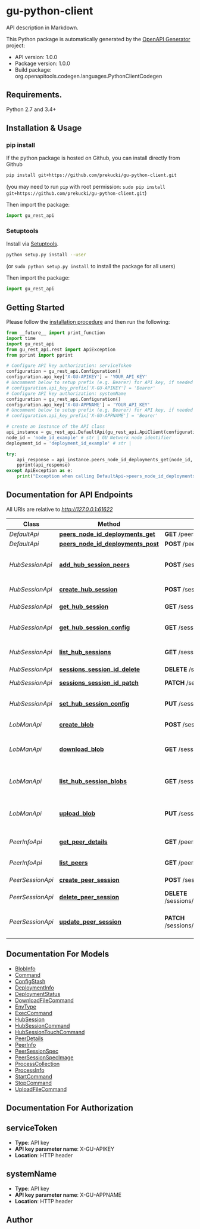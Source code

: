 # gu-python-client
API description in Markdown.

This Python package is automatically generated by the [OpenAPI Generator](https://openapi-generator.tech) project:

- API version: 1.0.0
- Package version: 1.0.0
- Build package: org.openapitools.codegen.languages.PythonClientCodegen

## Requirements.

Python 2.7 and 3.4+

## Installation & Usage
### pip install

If the python package is hosted on Github, you can install directly from Github

```sh
pip install git+https://github.com/prekucki/gu-python-client.git
```
(you may need to run `pip` with root permission: `sudo pip install git+https://github.com/prekucki/gu-python-client.git`)

Then import the package:
```python
import gu_rest_api 
```

### Setuptools

Install via [Setuptools](http://pypi.python.org/pypi/setuptools).

```sh
python setup.py install --user
```
(or `sudo python setup.py install` to install the package for all users)

Then import the package:
```python
import gu_rest_api
```

## Getting Started

Please follow the [installation procedure](#installation--usage) and then run the following:

```python
from __future__ import print_function
import time
import gu_rest_api
from gu_rest_api.rest import ApiException
from pprint import pprint

# Configure API key authorization: serviceToken
configuration = gu_rest_api.Configuration()
configuration.api_key['X-GU-APIKEY'] = 'YOUR_API_KEY'
# Uncomment below to setup prefix (e.g. Bearer) for API key, if needed
# configuration.api_key_prefix['X-GU-APIKEY'] = 'Bearer'
# Configure API key authorization: systemName
configuration = gu_rest_api.Configuration()
configuration.api_key['X-GU-APPNAME'] = 'YOUR_API_KEY'
# Uncomment below to setup prefix (e.g. Bearer) for API key, if needed
# configuration.api_key_prefix['X-GU-APPNAME'] = 'Bearer'

# create an instance of the API class
api_instance = gu_rest_api.DefaultApi(gu_rest_api.ApiClient(configuration))
node_id = 'node_id_example' # str | GU Network node identifier
deployment_id = 'deployment_id_example' # str | 

try:
    api_response = api_instance.peers_node_id_deployments_get(node_id, deployment_id)
    pprint(api_response)
except ApiException as e:
    print("Exception when calling DefaultApi->peers_node_id_deployments_get: %s\n" % e)

```

## Documentation for API Endpoints

All URIs are relative to *http://127.0.0.1:61622*

Class | Method | HTTP request | Description
------------ | ------------- | ------------- | -------------
*DefaultApi* | [**peers_node_id_deployments_get**](docs/DefaultApi.md#peers_node_id_deployments_get) | **GET** /peers/{nodeId}/deployments | 
*DefaultApi* | [**peers_node_id_deployments_post**](docs/DefaultApi.md#peers_node_id_deployments_post) | **POST** /peers/{nodeId}/deployments | 
*HubSessionApi* | [**add_hub_session_peers**](docs/HubSessionApi.md#add_hub_session_peers) | **POST** /sessions/{sessionId}/peers | Manually adds peers to hub session
*HubSessionApi* | [**create_hub_session**](docs/HubSessionApi.md#create_hub_session) | **POST** /sessions | Creates new hub session.
*HubSessionApi* | [**get_hub_session**](docs/HubSessionApi.md#get_hub_session) | **GET** /sessions/{sessionId} | Gets hub session info
*HubSessionApi* | [**get_hub_session_config**](docs/HubSessionApi.md#get_hub_session_config) | **GET** /sessions/{sessionId}/config | Gets configuration from stash
*HubSessionApi* | [**list_hub_sessions**](docs/HubSessionApi.md#list_hub_sessions) | **GET** /sessions | Lists current hub sessions.
*HubSessionApi* | [**sessions_session_id_delete**](docs/HubSessionApi.md#sessions_session_id_delete) | **DELETE** /sessions/{sessionId} | 
*HubSessionApi* | [**sessions_session_id_patch**](docs/HubSessionApi.md#sessions_session_id_patch) | **PATCH** /sessions/{sessionId} | Hub session update
*HubSessionApi* | [**set_hub_session_config**](docs/HubSessionApi.md#set_hub_session_config) | **PUT** /sessions/{sessionId}/config | Sets configuration stash
*LobManApi* | [**create_blob**](docs/LobManApi.md#create_blob) | **POST** /sessions/{sessionId}/blobs | Creates new lob
*LobManApi* | [**download_blob**](docs/LobManApi.md#download_blob) | **GET** /sessions/{sessionId}/blobs/{blobId} | Downloads binary content from the hub
*LobManApi* | [**list_hub_session_blobs**](docs/LobManApi.md#list_hub_session_blobs) | **GET** /sessions/{sessionId}/blobs | Lists currently allocated lobs
*LobManApi* | [**upload_blob**](docs/LobManApi.md#upload_blob) | **PUT** /sessions/{sessionId}/blobs/{blobId} | Uploads a binary content to the hub.
*PeerInfoApi* | [**get_peer_details**](docs/PeerInfoApi.md#get_peer_details) | **GET** /peers/{nodeId} | Returns detailed peer info
*PeerInfoApi* | [**list_peers**](docs/PeerInfoApi.md#list_peers) | **GET** /peers | Returns a list hub peers.
*PeerSessionApi* | [**create_peer_session**](docs/PeerSessionApi.md#create_peer_session) | **POST** /sessions/{sessionId}/peers/{nodeId}/deployments | Creates new deploymnet
*PeerSessionApi* | [**delete_peer_session**](docs/PeerSessionApi.md#delete_peer_session) | **DELETE** /sessions/{sessionId}/peers/{nodeId}/deployments/{deploymentId} | 
*PeerSessionApi* | [**update_peer_session**](docs/PeerSessionApi.md#update_peer_session) | **PATCH** /sessions/{sessionId}/peers/{nodeId}/deployments/{deploymentId} | Sends multiple commands for peer


## Documentation For Models

 - [BlobInfo](docs/BlobInfo.md)
 - [Command](docs/Command.md)
 - [ConfigStash](docs/ConfigStash.md)
 - [DeploymentInfo](docs/DeploymentInfo.md)
 - [DeploymentStatus](docs/DeploymentStatus.md)
 - [DownloadFileCommand](docs/DownloadFileCommand.md)
 - [EnvType](docs/EnvType.md)
 - [ExecCommand](docs/ExecCommand.md)
 - [HubSession](docs/HubSession.md)
 - [HubSessionCommand](docs/HubSessionCommand.md)
 - [HubSessionTouchCommand](docs/HubSessionTouchCommand.md)
 - [PeerDetails](docs/PeerDetails.md)
 - [PeerInfo](docs/PeerInfo.md)
 - [PeerSessionSpec](docs/PeerSessionSpec.md)
 - [PeerSessionSpecImage](docs/PeerSessionSpecImage.md)
 - [ProcessCollection](docs/ProcessCollection.md)
 - [ProcessInfo](docs/ProcessInfo.md)
 - [StartCommand](docs/StartCommand.md)
 - [StopCommand](docs/StopCommand.md)
 - [UploadFileCommand](docs/UploadFileCommand.md)


## Documentation For Authorization


## serviceToken

- **Type**: API key
- **API key parameter name**: X-GU-APIKEY
- **Location**: HTTP header

## systemName

- **Type**: API key
- **API key parameter name**: X-GU-APPNAME
- **Location**: HTTP header


## Author




